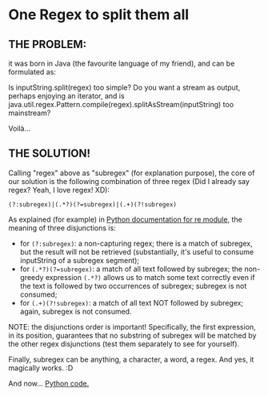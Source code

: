 # One Regex to split them all #

## THE PROBLEM: ##

it was born in Java (the favourite language of my friend), and can be formulated as:

Is inputString.split(regex) too simple? Do you want a stream as output, perhaps enjoying an iterator, and is java.util.regex.Pattern.compile(regex).splitAsStream(inputString) too mainstream?

Voilà...

## THE SOLUTION! ##

Calling "regex" above as "subregex" (for explanation  purpose), the core of our solution is the following combination of three regex (Did I already say regex? Yeah, I love regex! XD):

`(?:subregex)|(.*?)(?=subregex)|(.+)(?!subregex)`

As explained (for example) in [Python documentation for re module][1], the meaning of three disjunctions is:

* for `(?:subregex)`: a non-capturing regex; there is a match of subregex, but the result will not be retrieved (substantially, it's useful to consume inputString of a subregex segment);
* for `(.*?)(?=subregex)`: a match of all text followed by subregex; the non-greedy expression `(.*?)` allows us to match some text correctly even if the text is followed by two occurrences of subregex; subregex is not consumed;
* for `(.+)(?!subregex)`: a match of all text NOT followed by subregex; again, subregex is not consumed.

NOTE: the disjunctions order is important! Specifically, the first expression, in its position, guarantees that no substring of subregex will be matched by the other regex disjunctions (test them separately to see for yourself).

Finally, subregex can be anything, a character, a word, a regex. And yes, it magically works. :D

And now... [Python code.](splitterRegex.py)


[1]: https://docs.python.org/2/library/re.html